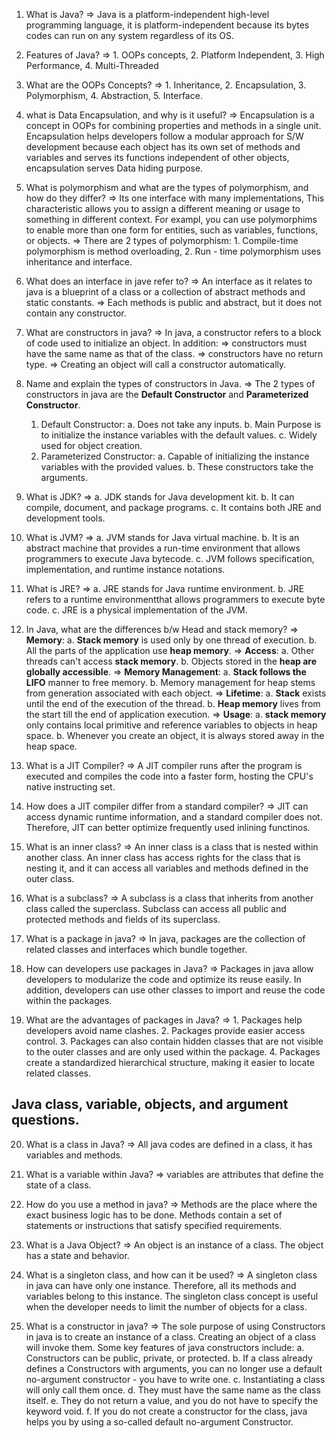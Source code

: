 1. What is Java?
   => Java is a platform-independent high-level programming language, it is platform-independent because its bytes codes can run on any system regardless of its OS.

2. Features of Java?
   => 1. OOPs concepts, 2. Platform Independent, 3. High Performance, 4. Multi-Threaded

3. What are the OOPs Concepts?
   => 1. Inheritance, 2. Encapsulation, 3. Polymorphism, 4. Abstraction, 5. Interface.

4. what is Data Encapsulation, and why is it useful?
   => Encapsulation is a concept in OOPs for combining properties and methods in a single unit. Encapsulation helps developers follow a modular approach for S/W development because each object has its own set of methods and variables and serves its functions independent of other objects, encapsulation serves Data hiding purpose.

5. What is polymorphism and what are the types of polymorphism, and how do they differ?
   => Its one interface with many implementations, This characteristic allows you to assign a different meaning or usage to something in different context. For exampl, you can use polymorphims to enable more than one form for entities, such as variables, functions, or objects.
   => There are 2 types of polymorphism: 1. Compile-time polymorphism is method overloading, 2. Run - time polymorphism uses inheritance and interface.

6. What does an interface in jave refer to?
   => An interface as it relates to java is a blueprint of a class or a collection of abstract methods and static constants.
   => Each methods is public and abstract, but it does not contain any constructor.

7. What are constructors in java?
   => In java, a constructor refers to a block of code used to initialize an object. In addition:
   => constructors must have the same name as that of the class.
   => constructors have no return type.
   => Creating an object will call a constructor automatically.

8. Name and explain the types of constructors in Java.
   => The 2 types of constructors in java are the **Default Constructor** and **Parameterized Constructor**.
   1. Default Constructor:
      a. Does not take any inputs.
      b. Main Purpose is to initialize the instance variables with the default values.
      c. Widely used for object creation.
   2. Parameterized Constructor:
      a. Capable of initializing the instance variables with the provided values.
      b. These constructors take the arguments.

9. What is JDK?
    => a. JDK stands for Java development kit.
       b. It can compile, document, and package programs.
       c. It contains both JRE and development tools.

10. What is JVM?
    => a. JVM stands for Java virtual machine.
       b. It is an abstract machine that provides a run-time environment that allows programmers to execute Java bytecode.
       c. JVM follows specification, implementation, and runtime instance notations.

11. What is JRE?
    => a. JRE stands for Java runtime environment.
       b. JRE refers to a runtime environmentthat allows programmers to execute byte code.
       c. JRE is a physical implementation of the JVM.

12. In Java, what are the differences b/w Head and stack memory?
    => **Memory**:
          a. **Stack memory** is used only by one thread of execution.
          b. All the parts of the application use **heap memory**. 
    => **Access**:
          a. Other threads can't access **stack memory**.
          b. Objects stored in the **heap are globally accessible**.
    => **Memory Management**:
          a. **Stack follows the LIFO** manner to free memory.
          b. Memory management for heap stems from generation associated with each object.
    => **Lifetime**:
          a. **Stack** exists until the end of the execution of the thread.
          b. **Heap memory** lives from the start till the end of application execution.
    => **Usage**:
          a. **stack memory** only contains local primitive and reference variables to objects in heap space.
          b. Whenever you create an object, it is always stored away in the heap space.

13. What is a JIT Compiler?
    => A JIT compiler runs after the program is executed and compiles the code into a faster form, hosting the CPU's native instructing set.

14. How does a JIT compiler differ from a standard compiler?
    => JIT can access dynamic runtime information, and a standard compiler does not. Therefore, JIT can better optimize frequently used inlining functinos.

15. What is an inner class?
    => An inner class is a class that is nested within another class. An inner class has access rights for the class that is nesting it, and it can access all variables and methods defined in the outer class.

16. What is a subclass?
    => A subclass is a class that inherits from another class called the superclass. Subclass can access all public and protected methods and fields of its superclass.

17. What is a package in java?
    => In java, packages are the collection of related classes and interfaces which bundle together.

18. How can developers use packages in Java?
    => Packages in java allow developers to modularize the code and optimize its reuse easily. In addition, developers can use other classes to import and reuse the code within the packages.

19. What are the advantages of packages in Java?
    => 1. Packages help developers avoid name clashes.
       2. Packages provide easier access control.
       3. Packages can also contain hidden classes that are not visible to the outer classes and are only used within the package.
       4. Packages create a standardized hierarchical structure, making it easier to locate related classes.

## Java class, variable, objects, and argument questions.
    
20. What is a class in Java?
    => All java codes are defined in a class, it has variables and methods.

21. What is a variable within Java?
    => variables are attributes that define the state of a class.

22. How do you use a method in java?
    => Methods are the place where the exact business logic has to be done. Methods contain a set of statements or instructions that satisfy specified requirements.
    
23. What is a Java Object?
    => An object is an instance of a class. The object has a state and behavior.

24. What is a singleton class, and how can it be used?
    => A singleton class in java can have only one instance. Therefore, all its methods and variables belong to this instance. The singleton class concept is useful when the developer needs to limit the number of objects for a class.

25. What is a constructor in java?
    => The sole purpose of using Constructors in java is to create an instance of a class. Creating an object of a class will invoke them. Some key features of java constructors include:
    a. Constructors can be public, private, or protected.
    b. If a class already defines a Constructors with arguments, you can no longer use a default no-argument constructor - you have to write one.
    c. Instantiating a class will only call them once.
    d. They must have the same name as the class itself.
    e. They do not return a value, and you do not have to specify the keyword void.
    f. If you do not create a constructor for the class, java helps you by using a so-called default no-argument Constructor.
    




